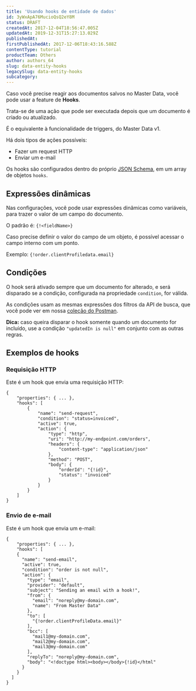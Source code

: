 ```yaml
---
title: 'Usando hooks de entidade de dados'
id: 3yWxApA76MucioQsQ2eY8M
status: DRAFT
createdAt: 2017-12-04T18:56:47.005Z
updatedAt: 2019-12-31T15:27:13.029Z
publishedAt: 
firstPublishedAt: 2017-12-06T18:43:16.588Z
contentType: tutorial
productTeam: Others
author: authors_64
slug: data-entity-hooks
legacySlug: data-entity-hooks
subcategory: 
---
```


Caso você precise reagir aos documentos salvos no Master Data, você pode usar a feature de __Hooks__. 

Trata-se de uma ação que pode ser executada depois que um documento é criado ou atualizado.

É o equivalente à funcionalidade de triggers, do Master Data v1.

Há dois tipos de ações possíveis:
- Fazer um request HTTP
- Enviar um e-mail

Os hooks são configurados dentro do próprio [JSON Schema](http://help.vtex.com/pt/tutorial/master-data-v2), em um array de objetos `hooks`.

## Expressões dinâmicas

Nas configurações, você pode usar expressões dinâmicas como variáveis, para trazer o valor de um campo do documento.

O padrão é: `{!<fieldName>}`

Caso precise definir o valor do campo de um objeto, é possível acessar o campo interno com um ponto.

Exemplo: `{!order.clientProfiledata.email}`

## Condições

O hook será ativado sempre que um documento for alterado, e será disparado se a condição, configurada na propriedade `condition`, for válida.

As condições usam as mesmas expressões dos filtros da API de busca, que você pode ver em nossa [coleção do Postman](https://documenter.getpostman.com/view/164907/master-data-api-v2-beta/7EHbXTe#8b140ee9-e806-7fb6-942c-f5ba9723d57c).

**Dica:** caso queira disparar o hook somente quando um documento for incluído, use a condição `"updatedIn is null"` em conjunto com as outras regras.


## Exemplos de hooks

### Requisição HTTP

Este é um hook que envia uma requisição HTTP:
```
{
	"properties": { ... },
	"hooks": [
		{
			"name": "send-request",
			"condition": "status=invoiced",
			"active": true,
			"action": {
				"type": "http",
				"uri": "http://my-endpoint.com/orders",
				"headers": {
					"content-type": "application/json"
				},
				"method": "POST",
				"body": {
					"orderId": "{!id}",
					"status": "invoiced"
				}
			}
		}
	]
}
```

### Envio de e-mail

Este é um hook que envia um e-mail:
```
{
	"properties": { ... },
	"hooks": [
    {
      "name": "send-email",
      "active": true,
      "condition": "order is not null",
      "action": {
        "type": "email",
        "provider": "default",
        "subject": "Sending an email with a hook!",
        "from": {
          "email": "noreply@my-domain.com",
          "name": "From Master Data"
        },
        "to": [
          "{!order.clientProfileData.email}"
        ],
        "bcc": [
          "mail1@my-domain.com",
          "mail2@my-domain.com",
          "mail3@my-domain.com"
        ],
        "replyTo": "noreply@my-domain.com",
        "body": "<!doctype html><body></body>{!id}</html"
      }
    }
  ]
}
```
